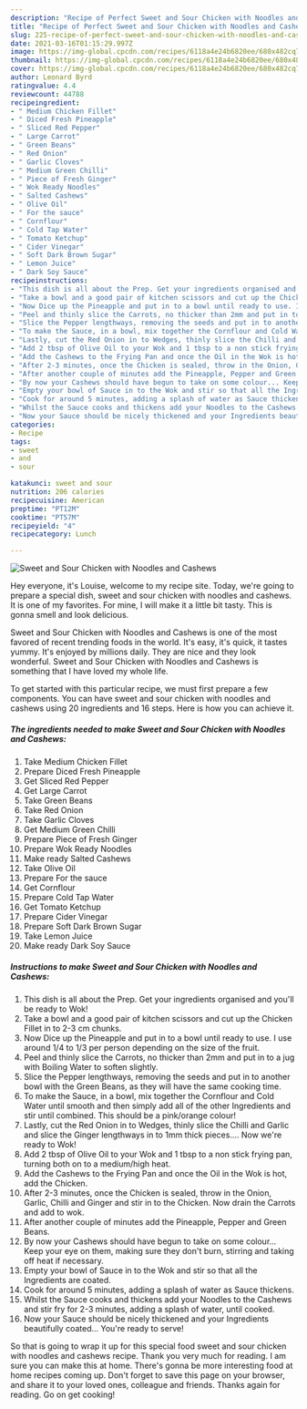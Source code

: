 ```yaml
---
description: "Recipe of Perfect Sweet and Sour Chicken with Noodles and Cashews"
title: "Recipe of Perfect Sweet and Sour Chicken with Noodles and Cashews"
slug: 225-recipe-of-perfect-sweet-and-sour-chicken-with-noodles-and-cashews
date: 2021-03-16T01:15:29.997Z
image: https://img-global.cpcdn.com/recipes/6118a4e24b6820ee/680x482cq70/sweet-and-sour-chicken-with-noodles-and-cashews-recipe-main-photo.jpg
thumbnail: https://img-global.cpcdn.com/recipes/6118a4e24b6820ee/680x482cq70/sweet-and-sour-chicken-with-noodles-and-cashews-recipe-main-photo.jpg
cover: https://img-global.cpcdn.com/recipes/6118a4e24b6820ee/680x482cq70/sweet-and-sour-chicken-with-noodles-and-cashews-recipe-main-photo.jpg
author: Leonard Byrd
ratingvalue: 4.4
reviewcount: 44788
recipeingredient:
- " Medium Chicken Fillet"
- " Diced Fresh Pineapple"
- " Sliced Red Pepper"
- " Large Carrot"
- " Green Beans"
- " Red Onion"
- " Garlic Cloves"
- " Medium Green Chilli"
- " Piece of Fresh Ginger"
- " Wok Ready Noodles"
- " Salted Cashews"
- " Olive Oil"
- " For the sauce"
- " Cornflour"
- " Cold Tap Water"
- " Tomato Ketchup"
- " Cider Vinegar"
- " Soft Dark Brown Sugar"
- " Lemon Juice"
- " Dark Soy Sauce"
recipeinstructions:
- "This dish is all about the Prep. Get your ingredients organised and you&#39;ll be ready to Wok!"
- "Take a bowl and a good pair of kitchen scissors and cut up the Chicken Fillet in to 2-3 cm chunks."
- "Now Dice up the Pineapple and put in to a bowl until ready to use. I use around 1/4 to 1/3 per person depending on the size of the fruit."
- "Peel and thinly slice the Carrots, no thicker than 2mm and put in to a jug with Boiling Water to soften slightly."
- "Slice the Pepper lengthways, removing the seeds and put in to another bowl with the Green Beans, as they will have the same cooking time."
- "To make the Sauce, in a bowl, mix together the Cornflour and Cold Water until smooth and then simply add all of the other Ingredients and stir until combined. This should be a pink/orange colour!"
- "Lastly, cut the Red Onion in to Wedges, thinly slice the Chilli and Garlic and slice the Ginger lengthways in to 1mm thick pieces.... Now we&#39;re ready to Wok!"
- "Add 2 tbsp of Olive Oil to your Wok and 1 tbsp to a non stick frying pan, turning both on to a medium/high heat."
- "Add the Cashews to the Frying Pan and once the Oil in the Wok is hot, add the Chicken."
- "After 2-3 minutes, once the Chicken is sealed, throw in the Onion, Garlic, Chilli and Ginger and stir in to the Chicken. Now drain the Carrots and add to wok."
- "After another couple of minutes add the Pineapple, Pepper and Green Beans."
- "By now your Cashews should have begun to take on some colour... Keep your eye on them, making sure they don&#39;t burn, stirring and taking off heat if necessary."
- "Empty your bowl of Sauce in to the Wok and stir so that all the Ingredients are coated."
- "Cook for around 5 minutes, adding a splash of water as Sauce thickens."
- "Whilst the Sauce cooks and thickens add your Noodles to the Cashews and stir fry for 2-3 minutes, adding a splash of water, until cooked."
- "Now your Sauce should be nicely thickened and your Ingredients beautifully coated... You&#39;re ready to serve!"
categories:
- Recipe
tags:
- sweet
- and
- sour

katakunci: sweet and sour 
nutrition: 206 calories
recipecuisine: American
preptime: "PT12M"
cooktime: "PT57M"
recipeyield: "4"
recipecategory: Lunch

---
```



![Sweet and Sour Chicken with Noodles and Cashews](https://img-global.cpcdn.com/recipes/6118a4e24b6820ee/680x482cq70/sweet-and-sour-chicken-with-noodles-and-cashews-recipe-main-photo.jpg)

Hey everyone, it's Louise, welcome to my recipe site. Today, we're going to prepare a special dish, sweet and sour chicken with noodles and cashews. It is one of my favorites. For mine, I will make it a little bit tasty. This is gonna smell and look delicious.



Sweet and Sour Chicken with Noodles and Cashews is one of the most favored of recent trending foods in the world. It's easy, it's quick, it tastes yummy. It's enjoyed by millions daily. They are nice and they look wonderful. Sweet and Sour Chicken with Noodles and Cashews is something that I have loved my whole life.


To get started with this particular recipe, we must first prepare a few components. You can have sweet and sour chicken with noodles and cashews using 20 ingredients and 16 steps. Here is how you can achieve it.

<!--inarticleads1-->

##### The ingredients needed to make Sweet and Sour Chicken with Noodles and Cashews:

1. Take  Medium Chicken Fillet
1. Prepare  Diced Fresh Pineapple
1. Get  Sliced Red Pepper
1. Get  Large Carrot
1. Take  Green Beans
1. Take  Red Onion
1. Take  Garlic Cloves
1. Get  Medium Green Chilli
1. Prepare  Piece of Fresh Ginger
1. Prepare  Wok Ready Noodles
1. Make ready  Salted Cashews
1. Take  Olive Oil
1. Prepare  For the sauce
1. Get  Cornflour
1. Prepare  Cold Tap Water
1. Get  Tomato Ketchup
1. Prepare  Cider Vinegar
1. Prepare  Soft Dark Brown Sugar
1. Take  Lemon Juice
1. Make ready  Dark Soy Sauce




<!--inarticleads2-->

##### Instructions to make Sweet and Sour Chicken with Noodles and Cashews:

1. This dish is all about the Prep. Get your ingredients organised and you&#39;ll be ready to Wok!
1. Take a bowl and a good pair of kitchen scissors and cut up the Chicken Fillet in to 2-3 cm chunks.
1. Now Dice up the Pineapple and put in to a bowl until ready to use. I use around 1/4 to 1/3 per person depending on the size of the fruit.
1. Peel and thinly slice the Carrots, no thicker than 2mm and put in to a jug with Boiling Water to soften slightly.
1. Slice the Pepper lengthways, removing the seeds and put in to another bowl with the Green Beans, as they will have the same cooking time.
1. To make the Sauce, in a bowl, mix together the Cornflour and Cold Water until smooth and then simply add all of the other Ingredients and stir until combined. This should be a pink/orange colour!
1. Lastly, cut the Red Onion in to Wedges, thinly slice the Chilli and Garlic and slice the Ginger lengthways in to 1mm thick pieces.... Now we&#39;re ready to Wok!
1. Add 2 tbsp of Olive Oil to your Wok and 1 tbsp to a non stick frying pan, turning both on to a medium/high heat.
1. Add the Cashews to the Frying Pan and once the Oil in the Wok is hot, add the Chicken.
1. After 2-3 minutes, once the Chicken is sealed, throw in the Onion, Garlic, Chilli and Ginger and stir in to the Chicken. Now drain the Carrots and add to wok.
1. After another couple of minutes add the Pineapple, Pepper and Green Beans.
1. By now your Cashews should have begun to take on some colour... Keep your eye on them, making sure they don&#39;t burn, stirring and taking off heat if necessary.
1. Empty your bowl of Sauce in to the Wok and stir so that all the Ingredients are coated.
1. Cook for around 5 minutes, adding a splash of water as Sauce thickens.
1. Whilst the Sauce cooks and thickens add your Noodles to the Cashews and stir fry for 2-3 minutes, adding a splash of water, until cooked.
1. Now your Sauce should be nicely thickened and your Ingredients beautifully coated... You&#39;re ready to serve!




So that is going to wrap it up for this special food sweet and sour chicken with noodles and cashews recipe. Thank you very much for reading. I am sure you can make this at home. There's gonna be more interesting food at home recipes coming up. Don't forget to save this page on your browser, and share it to your loved ones, colleague and friends. Thanks again for reading. Go on get cooking!

